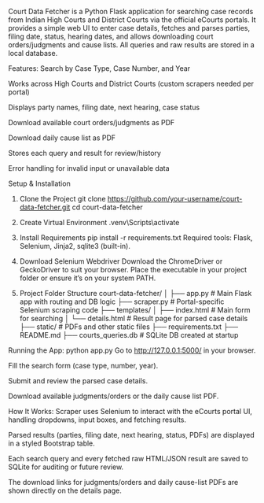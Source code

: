Court Data Fetcher is a Python Flask application for searching case records from Indian High Courts and District Courts via the official eCourts portals.
It provides a simple web UI to enter case details, fetches and parses parties, filing date, status, hearing dates, and allows downloading court orders/judgments and cause lists.
All queries and raw results are stored in a local database.

Features:
Search by Case Type, Case Number, and Year

Works across High Courts and District Courts (custom scrapers needed per portal)

Displays party names, filing date, next hearing, case status

Download available court orders/judgments as PDF

Download daily cause list as PDF

Stores each query and result for review/history

Error handling for invalid input or unavailable data

Setup & Installation
1. Clone the Project
   git clone https://github.com/your-username/court-data-fetcher.git
   cd court-data-fetcher
2. Create Virtual Environment
   .venv\Scripts\activate
3. Install Requirements
   pip install -r requirements.txt
   Required tools: Flask, Selenium, Jinja2, sqlite3 (built-in).
4. Download Selenium Webdriver
Download the ChromeDriver or GeckoDriver to suit your browser.
Place the executable in your project folder or ensure it’s on your system PATH.

5. Project Folder Structure
court-data-fetcher/
│
├── app.py                # Main Flask app with routing and DB logic
├── scraper.py            # Portal-specific Selenium scraping code
├── templates/
│   ├── index.html        # Main form for searching
│   └── details.html      # Result page for parsed case details
├── static/               # PDFs and other static files
├── requirements.txt
├── README.md
├── courts_queries.db     # SQLite DB created at startup

Running the App: python app.py
Go to http://127.0.0.1:5000/ in your browser.

Fill the search form (case type, number, year).

Submit and review the parsed case details.

Download available judgments/orders or the daily cause list PDF.

How It Works:
Scraper uses Selenium to interact with the eCourts portal UI, handling dropdowns, input boxes, and fetching results.

Parsed results (parties, filing date, next hearing, status, PDFs) are displayed in a styled Bootstrap table.

Each search query and every fetched raw HTML/JSON result are saved to SQLite for auditing or future review.

The download links for judgments/orders and daily cause-list PDFs are shown directly on the details page.
